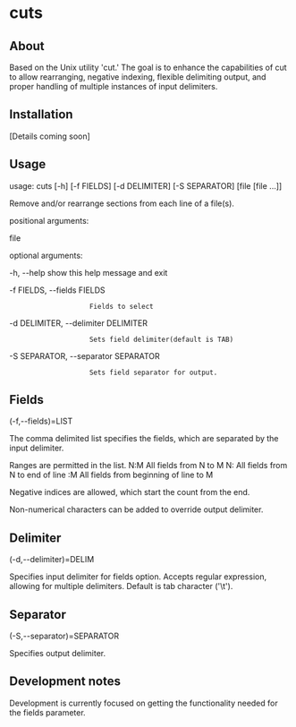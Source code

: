 # cuts
## About

Based on the Unix utility 'cut.' The goal is to enhance the capabilities of cut to allow rearranging, negative indexing, flexible delimiting output, and proper handling of multiple instances of input
delimiters.

## Installation
[Details coming soon]

## Usage

usage: cuts [-h] [-f FIELDS] [-d DELIMITER] [-S SEPARATOR] [file [file ...]]

Remove and/or rearrange sections from each line of a file(s).

positional arguments:

  file

optional arguments:

  -h, --help            show this help message and exit

  -f FIELDS, --fields FIELDS

                        Fields to select

  -d DELIMITER, --delimiter DELIMITER

                        Sets field delimiter(default is TAB)

  -S SEPARATOR, --separator SEPARATOR

                        Sets field separator for output.

## Fields
(-f,--fields)=LIST

The comma delimited list specifies the fields, which are separated by the
input delimiter.

Ranges are permitted in the list.
N:M    All fields from N to M
N:     All fields from N to end of line
:M     All fields from beginning of line to M

Negative indices are allowed, which start the count from the end.

Non-numerical characters can be added to override output delimiter. 

## Delimiter
(-d,--delimiter)=DELIM

Specifies input delimiter for fields option. Accepts regular expression, allowing
for multiple delimiters. Default is tab character ('\t').

## Separator
(-S,--separator)=SEPARATOR

Specifies output delimiter.

## Development notes
Development is currently focused on getting the functionality needed for the fields parameter.

